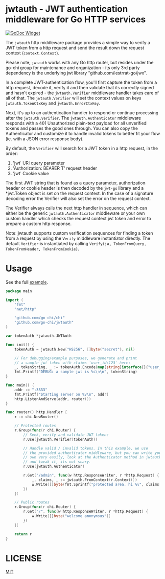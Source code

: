 # jwtauth - JWT authentication middleware for Go HTTP services

[![GoDoc Widget]][godoc]

The `jwtauth` http middleware package provides a simple way to verify a JWT token
from a http request and send the result down the request context (`context.Context`).

Please note, `jwtauth` works with any Go http router, but resides under the go-chi group
for maintenance and organization - its only 3rd party dependency is the underlying jwt library
"github.com/lestrrat-go/jwx".

In a complete JWT-authentication flow, you'll first capture the token from a http
request, decode it, verify it and then validate that its correctly signed and hasn't
expired - the `jwtauth.Verifier` middleware handler takes care of all of that. The
`jwtauth.Verifier` will set the context values on keys `jwtauth.TokenCtxKey` and
`jwtauth.ErrorCtxKey`.

Next, it's up to an authentication handler to respond or continue processing after the
`jwtauth.Verifier`. The `jwtauth.Authenticator` middleware responds with a 401 Unauthorized
plain-text payload for all unverified tokens and passes the good ones through. You can
also copy the Authenticator and customize it to handle invalid tokens to better fit
your flow (ie. with a JSON error response body).

By default, the `Verifier` will search for a JWT token in a http request, in the order:

1.  'jwt' URI query parameter
2.  'Authorization: BEARER T' request header
3.  'jwt' Cookie value

The first JWT string that is found as a query parameter, authorization header
or cookie header is then decoded by the `jwt-go` library and a \*jwt.Token
object is set on the request context. In the case of a signature decoding error
the Verifier will also set the error on the request context.

The Verifier always calls the next http handler in sequence, which can either
be the generic `jwtauth.Authenticator` middleware or your own custom handler
which checks the request context jwt token and error to prepare a custom
http response.

Note: jwtauth supports custom verification sequences for finding a token
from a request by using the `Verify` middleware instantiator directly. The default
`Verifier` is instantiated by calling `Verify(ja, TokenFromQuery, TokenFromHeader, TokenFromCookie)`.

# Usage

See the full [example](https://github.com/go-chi/jwtauth/blob/master/_example/main.go).

```go
package main

import (
	"fmt"
	"net/http"

	"github.com/go-chi/chi"
	"github.com/go-chi/jwtauth"
)

var tokenAuth *jwtauth.JWTAuth

func init() {
	tokenAuth = jwtauth.New("HS256", []byte("secret"), nil)

	// For debugging/example purposes, we generate and print
	// a sample jwt token with claims `user_id:123` here:
	_, tokenString, _ := tokenAuth.Encode(map[string]interface{}{"user_id": 123})
	fmt.Printf("DEBUG: a sample jwt is %s\n\n", tokenString)
}

func main() {
	addr := ":3333"
	fmt.Printf("Starting server on %v\n", addr)
	http.ListenAndServe(addr, router())
}

func router() http.Handler {
	r := chi.NewRouter()

	// Protected routes
	r.Group(func(r chi.Router) {
		// Seek, verify and validate JWT tokens
		r.Use(jwtauth.Verifier(tokenAuth))

		// Handle valid / invalid tokens. In this example, we use
		// the provided authenticator middleware, but you can write your
		// own very easily, look at the Authenticator method in jwtauth.go
		// and tweak it, its not scary.
		r.Use(jwtauth.Authenticator)

		r.Get("/admin", func(w http.ResponseWriter, r *http.Request) {
			_, claims, _ := jwtauth.FromContext(r.Context())
			w.Write([]byte(fmt.Sprintf("protected area. hi %v", claims["user_id"])))
		})
	})

	// Public routes
	r.Group(func(r chi.Router) {
		r.Get("/", func(w http.ResponseWriter, r *http.Request) {
			w.Write([]byte("welcome anonymous"))
		})
	})

	return r
}
```

# LICENSE

[MIT](/LICENSE)

[godoc]: https://godoc.org/github.com/go-chi/jwtauth
[godoc widget]: https://godoc.org/github.com/go-chi/jwtauth?status.svg
